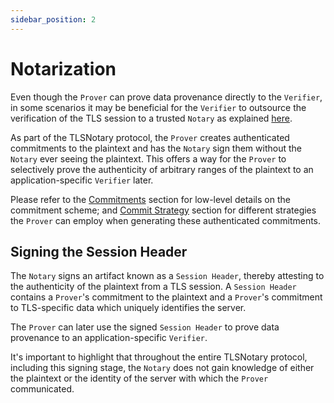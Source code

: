```yaml
---
sidebar_position: 2
---
```

# Notarization

Even though the `Prover` can prove data provenance directly to the `Verifier`, in some scenarios it may be beneficial for the `Verifier` to outsource the verification of the TLS session to a trusted `Notary` as explained [here](../intro.md#tls-verification-with-a-general-purpose-notary).

As part of the TLSNotary protocol, the `Prover` creates authenticated commitments to the plaintext and has the `Notary` sign them without the `Notary` ever seeing the plaintext. This offers a way for the `Prover` to selectively prove the authenticity of arbitrary ranges of the plaintext to an application-specific `Verifier` later.

Please refer to the [Commitments](../mpc/commitments.md) section for low-level details on the commitment scheme; and [Commit Strategy](./commit_strategy.md) section for different strategies the `Prover` can employ when generating these authenticated commitments.

## Signing the Session Header

The `Notary` signs an artifact known as a `Session Header`, thereby attesting to the authenticity of the plaintext from a TLS session. A `Session Header` contains a `Prover`'s commitment to the plaintext and a `Prover`'s commitment to TLS-specific data which uniquely identifies the server.

The `Prover` can later use the signed `Session Header` to prove data provenance to an application-specific `Verifier`.

It's important to highlight that throughout the entire TLSNotary protocol, including this signing stage, the `Notary` does not gain knowledge of either the plaintext or the identity of the server with which the `Prover` communicated.

